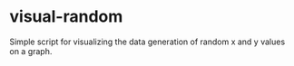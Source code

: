 # visual-random
Simple script for visualizing the data generation of random x and y values ​​on a graph.
